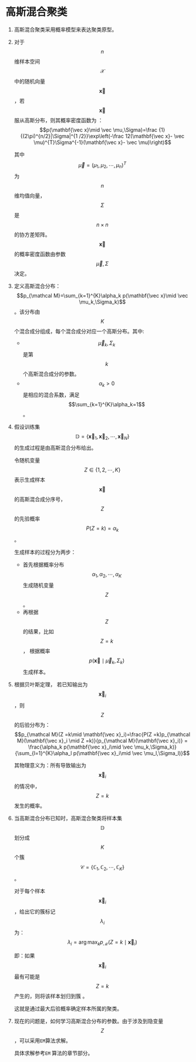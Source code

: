 # 高斯混合聚类

1. 高斯混合聚类采用概率模型来表达聚类原型。
2. 对于 $$n$$ 维样本空间  $$\mathcal X$$ 中的随机向量 $$\mathbf{\vec x}$$ ，若 $$\mathbf{\vec x}$$ 服从高斯分布，则其概率密度函数为 ： $$p(\mathbf{\vec x}\mid \vec \mu,\Sigma)=\frac {1}{(2\pi)^{n/2}|\Sigma|^{1 /2}}\exp\left(-\frac 12(\mathbf{\vec x}- \vec \mu)^{T}\Sigma^{-1}(\mathbf{\vec x}- \vec \mu)\right)$$ 

   其中 $$\vec \mu=(\mu_{1},\mu_2,\cdots,\mu_n)^{T}$$ 为 $$n$$ 维均值向量， $$\Sigma$$  是 $$n\times n$$  的协方差矩阵。 $$\mathbf{\vec x}$$ 的概率密度函数由参数 $$\vec \mu,\Sigma$$ 决定。

3. 定义高斯混合分布： $$p_{\mathcal M}=\sum_{k=1}^{K}\alpha_k p(\mathbf{\vec x}\mid \vec \mu_k,\Sigma_k)$$  。该分布由 $$K$$个混合成分组成，每个混合成分对应一个高斯分布。其中:
   * $$\vec \mu_k,\Sigma_k$$ 是第 $$k$$个高斯混合成分的参数。
   * $$\alpha_k \gt 0$$ 是相应的混合系数，满足 $$\sum_{k=1}^{K}\alpha_k=1$$ 。
4. 假设训练集 $$\mathbb D=\{\mathbf{\vec x}_1,\mathbf{\vec x}_2,\cdots,\mathbf{\vec x}_N\}$$ 的生成过程是由高斯混合分布给出。

   令随机变量 $$Z \in \{1,2,\cdots,K\}$$ 表示生成样本 $$\mathbf{\vec x}$$ 的高斯混合成分序号，  $$Z$$ 的先验概率 $$P(Z =k)=\alpha_k$$ 。

   生成样本的过程分为两步：

   * 首先根据概率分布 $$\alpha_1,\alpha_2,\cdots,\alpha_K$$ 生成随机变量  $$Z$$ 。
   * 再根据 $$Z$$的结果，比如 $$Z=k$$ ， 根据概率 $$p(\mathbf{\vec x}\mid \vec \mu_k,\Sigma_k)$$ 生成样本。

5. 根据贝叶斯定理， 若已知输出为 $$\mathbf{\vec x}_i$$ ，则 $$Z$$ 的后验分布为： $$p_{\mathcal M}(Z =k\mid \mathbf{\vec x}_i)=\frac{P(Z =k)p_{\mathcal M}(\mathbf{\vec x}_i \mid Z =k)}{p_{\mathcal M}(\mathbf{\vec x}_i)} = \frac{\alpha_k  p(\mathbf{\vec x}_i\mid \vec \mu_k,\Sigma_k)}{\sum_{l=1}^{K}\alpha_l p(\mathbf{\vec x}_i\mid \vec \mu_l,\Sigma_l)}$$ 

   其物理意义为：所有导致输出为 $$\mathbf{\vec x}_i$$ 的情况中，  $$Z=k$$ 发生的概率。

6. 当高斯混合分布已知时，高斯混合聚类将样本集 $$\mathbb D$$ 划分成  $$K$$ 个簇 $$\mathcal C=\{\mathbb C_1,\mathbb C_2,\cdots,\mathbb C_K\}$$ 。

   对于每个样本 $$\mathbf{\vec x}_i$$ ，给出它的簇标记 $$\lambda_i$$ 为： $$\lambda_i=\arg\max_k p_{\mathcal M}(Z =k\mid \mathbf{\vec x}_i)$$ 

   即：如果 $$\mathbf{\vec x}_i$$ 最有可能是 $$Z =k$$ 产生的，则将该样本划归到簇 。

   这就是通过最大后验概率确定样本所属的聚类。

7. 现在的问题是，如何学习高斯混合分布的参数。由于涉及到隐变量  $$Z$$ ，可以采用`EM`算法求解。

   具体求解参考`EM` 算法的章节部分。

